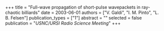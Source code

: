 +++
title = "Full-wave propagation of short-pulse wavepackets in ray-chaotic billiards"
date = 2003-06-01
authors = ["V. Galdi", "I. M. Pinto", "L. B. Felsen"]
publication_types = ["1"]
abstract = ""
selected = false
publication = "*USNC/URSI Radio Science Meeting*"
+++

